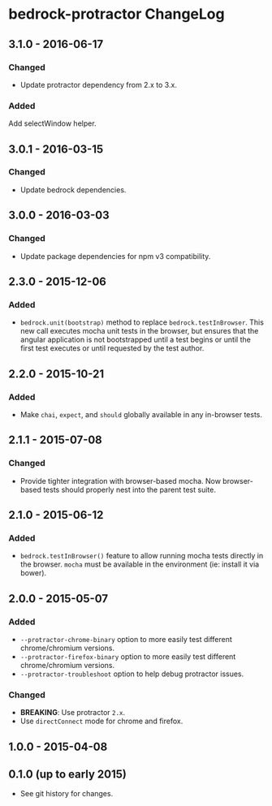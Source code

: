 # bedrock-protractor ChangeLog

## 3.1.0 - 2016-06-17

### Changed
- Update protractor dependency from 2.x to 3.x.

### Added
Add selectWindow helper.

## 3.0.1 - 2016-03-15

### Changed
- Update bedrock dependencies.

## 3.0.0 - 2016-03-03

### Changed
- Update package dependencies for npm v3 compatibility.

## 2.3.0 - 2015-12-06

### Added
- `bedrock.unit(bootstrap)` method to replace `bedrock.testInBrowser`. This new
  call executes mocha unit tests in the browser, but ensures that the angular
  application is not bootstrapped until a test begins or until the first test
  executes or until requested by the test author.

## 2.2.0 - 2015-10-21

### Added
- Make `chai`, `expect`, and `should` globally available in
  any in-browser tests.

## 2.1.1 - 2015-07-08

### Changed
- Provide tighter integration with browser-based mocha. Now browser-based
  tests should properly nest into the parent test suite.

## 2.1.0 - 2015-06-12

### Added
- `bedrock.testInBrowser()` feature to allow running mocha tests directly in
  the browser. `mocha` must be available in the environment (ie: install it
  via bower).

## 2.0.0 - 2015-05-07

### Added
- `--protractor-chrome-binary` option to more easily test different
  chrome/chromium versions.
- `--protractor-firefox-binary` option to more easily test different
  chrome/chromium versions.
- `--protractor-troubleshoot` option to help debug protractor issues.

### Changed
- **BREAKING**: Use protractor `2.x`.
- Use `directConnect` mode for chrome and firefox.

## 1.0.0 - 2015-04-08

## 0.1.0 (up to early 2015)

- See git history for changes.
